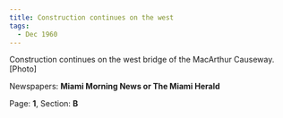 ```yaml
---  
title: Construction continues on the west  
tags:  
  - Dec 1960  
---  
```

  
Construction continues on the west bridge of the MacArthur Causeway. [Photo]  
  
Newspapers: **Miami Morning News or The Miami Herald**  
  
Page: **1**, Section: **B** 
